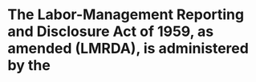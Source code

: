 # The Labor-Management Reporting and Disclosure Act of 1959, as amended (LMRDA), is administered by the